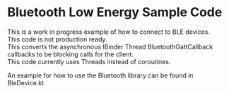 # Bluetooth Low Energy Sample Code

This is a work in progress example of how to connect to BLE devices.   
This code is not production ready.  
This converts the asynchronous IBinder Thread BluetoothGattCallback callbacks to be blocking calls for the client.  
This code currently uses Threads instead of coroutines.

An example for how to use the Bluetooth library can be found in BleDevice.kt